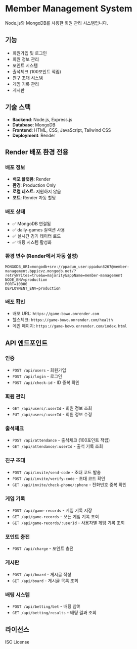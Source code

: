 # Member Management System

Node.js와 MongoDB를 사용한 회원 관리 시스템입니다.

## 기능

- 회원가입 및 로그인
- 회원 정보 관리
- 포인트 시스템
- 출석체크 (100포인트 적립)
- 친구 초대 시스템
- 게임 기록 관리
- 게시판

## 기술 스택

- **Backend**: Node.js, Express.js
- **Database**: MongoDB
- **Frontend**: HTML, CSS, JavaScript, Tailwind CSS
- **Deployment**: Render

## Render 배포 환경 전용

### 배포 정보
- **배포 플랫폼**: Render
- **환경**: Production Only
- **로컬 테스트**: 지원하지 않음
- **포트**: Render 자동 할당

### 배포 상태
- ✅ MongoDB 연결됨
- ✅ daily-games 컬렉션 사용
- ✅ 실시간 경기 데이터 로드
- ✅ 배팅 시스템 활성화

### 환경 변수 (Render에서 자동 설정)
```
MONGODB_URI=mongodb+srv://ppadun_user:ppadun8267@member-management.bppicvz.mongodb.net/?retryWrites=true&w=majority&appName=member-management
NODE_ENV=production
PORT=10000
DEPLOYMENT_ENV=production
```

### 배포 확인
- 배포 URL: `https://game-bowo.onrender.com`
- 헬스체크: `https://game-bowo.onrender.com/health`
- 메인 페이지: `https://game-bowo.onrender.com/index.html`

## API 엔드포인트

### 인증
- `POST /api/users` - 회원가입
- `POST /api/login` - 로그인
- `POST /api/check-id` - ID 중복 확인

### 회원 관리
- `GET /api/users/:userId` - 회원 정보 조회
- `PUT /api/users/:userId` - 회원 정보 수정

### 출석체크
- `POST /api/attendance` - 출석체크 (100포인트 적립)
- `GET /api/attendance/:userId` - 출석 기록 조회

### 친구 초대
- `POST /api/invite/send-code` - 초대 코드 발송
- `POST /api/invite/verify-code` - 초대 코드 확인
- `GET /api/invite/check-phone/:phone` - 전화번호 중복 확인

### 게임 기록
- `POST /api/game-records` - 게임 기록 저장
- `GET /api/game-records` - 모든 게임 기록 조회
- `GET /api/game-records/:userId` - 사용자별 게임 기록 조회

### 포인트 충전
- `POST /api/charge` - 포인트 충전

### 게시판
- `POST /api/board` - 게시글 작성
- `GET /api/board` - 게시글 목록 조회

### 배팅 시스템
- `POST /api/betting/bet` - 배팅 참여
- `GET /api/betting/results` - 배팅 결과 조회

## 라이선스

ISC License 
